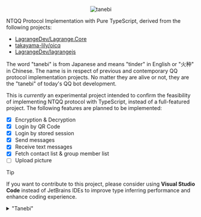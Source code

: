 <div align="center">

![tanebi](https://socialify.git.ci/LagrangeDev/tanebi/image?description=1&font=Bitter&forks=1&issues=1&language=1&logo=https%3A%2F%2Fstatic.live.moe%2Flagrange.jpg&name=1&pattern=Brick+Wall&pulls=1&stargazers=1&theme=Light)

</div>

NTQQ Protocol Implementation with Pure TypeScript, derived from the following projects:
- [LagrangeDev/Lagrange.Core](https://github.com/LagrangeDev/Lagrange.Core)
- [takayama-lily/oicq](https://github.com/takayama-lily/oicq)
- [LagrangeDev/lagrangejs](https://github.com/LagrangeDev/lagrangejs)

The word "tanebi" is from Japanese and means "tinder" in English or "火种" in Chinese. The name is in respect of previous and contemporary QQ protocol implementation projects. No matter they are alive or not, they are the "tanebi" of today's QQ bot development.

This is _currently_ an experimental project intended to confirm the feasibility of implementing NTQQ protocol with TypeScript, instead of a full-featured project. The following features are planned to be implemented:

- [x] Encryption & Decryption
- [x] Login by QR Code
- [x] Login by stored session
- [x] Send messages
- [x] Receive text messages
- [x] Fetch contact list & group member list
- [ ] Upload picture

> [!TIP]
> If you want to contribute to this project, please consider using **Visual Studio Code** instead of JetBrains IDEs to improve type inferring performance and enhance coding experience.

<details>

<summary> "Tanebi" </summary>

> It’s the blazing our sound
>
> We all sing out with the same heat
>
> We will go with our song
>
> Yet still tomorrow is unknown

</details>